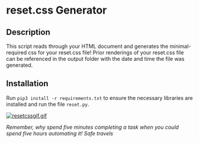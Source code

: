 # reset.css Generator

## Description

This script reads through your HTML document and generates the minimal-required css for your reset.css file! Prior renderings of your reset.css file can be referenced in the output folder with the date and time the file was generated.

## Installation

Run `pip3 install -r requirements.txt` to ensure the necessary libraries are installed and run the file `reset.py`.

[![resetcssgif.gif](https://i.postimg.cc/XvmhmLjB/resetcssgif.gif)](https://postimg.cc/bG032Q2q)

_Remember, why spend five minutes completing a task when you could spend five hours automating it! Safe travels_
